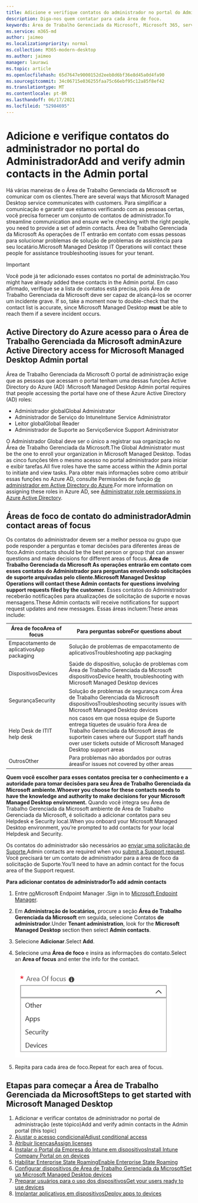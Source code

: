 ```yaml
---
title: Adicione e verifique contatos do administrador no portal do Administrador
description: Diga-nos quem contatar para cada área de foco.
keywords: Área de Trabalho Gerenciada da Microsoft, Microsoft 365, serviço, documentação
ms.service: m365-md
author: jaimeo
ms.localizationpriority: normal
ms.collection: M365-modern-desktop
ms.author: jaimeo
manager: laurawi
ms.topic: article
ms.openlocfilehash: 65d7647e9000152d2eeb8d6bf36e8d45a0d4fa90
ms.sourcegitcommit: 34c06715e036255faa75c66ebf95c12a85f8ef42
ms.translationtype: MT
ms.contentlocale: pt-BR
ms.lasthandoff: 06/17/2021
ms.locfileid: "52984695"
---
```

# <a name="add-and-verify-admin-contacts-in-the-admin-portal"></a><span data-ttu-id="f8b63-104">Adicione e verifique contatos do administrador no portal do Administrador</span><span class="sxs-lookup"><span data-stu-id="f8b63-104">Add and verify admin contacts in the Admin portal</span></span>

<span data-ttu-id="f8b63-105">Há várias maneiras de o Área de Trabalho Gerenciada da Microsoft se comunicar com os clientes.</span><span class="sxs-lookup"><span data-stu-id="f8b63-105">There are several ways that Microsoft Managed Desktop service communicates with customers.</span></span> <span data-ttu-id="f8b63-106">Para simplificar a comunicação e garantir que estamos verificando com as pessoas certas, você precisa fornecer um conjunto de contatos de administrador.</span><span class="sxs-lookup"><span data-stu-id="f8b63-106">To streamline communication and ensure we’re checking with the right people, you need to provide a set of admin contacts.</span></span> <span data-ttu-id="f8b63-107">Área de Trabalho Gerenciada da Microsoft As operações de IT entrarão em contato com essas pessoas para solucionar problemas de solução de problemas de assistência para seu locatário.</span><span class="sxs-lookup"><span data-stu-id="f8b63-107">Microsoft Managed Desktop IT Operations will contact these people for assistance troubleshooting issues for your tenant.</span></span>

> [!IMPORTANT]
> <span data-ttu-id="f8b63-108">Você pode já ter adicionado esses contatos no portal de administração.</span><span class="sxs-lookup"><span data-stu-id="f8b63-108">You might have already added these contacts in the Admin portal.</span></span> <span data-ttu-id="f8b63-109">Em caso afirmado, verifique se a lista de contatos está precisa, pois Área de Trabalho Gerenciada da Microsoft deve ser capaz de alcançá-los se ocorrer um incidente grave. </span><span class="sxs-lookup"><span data-stu-id="f8b63-109">If so, take a moment now to double-check that the contact list is accurate, since Microsoft Managed Desktop **must** be able to reach them if a severe incident occurs.</span></span>

## <a name="azure-active-directory-access-for-microsoft-managed-desktop-admin-portal"></a><span data-ttu-id="f8b63-110">Active Directory do Azure acesso para o Área de Trabalho Gerenciada da Microsoft admin</span><span class="sxs-lookup"><span data-stu-id="f8b63-110">Azure Active Directory access for Microsoft Managed Desktop Admin portal</span></span>

<span data-ttu-id="f8b63-111">Área de Trabalho Gerenciada da Microsoft O portal de administração exige que as pessoas que acessam o portal tenham uma dessas funções Active Directory do Azure (AD) :</span><span class="sxs-lookup"><span data-stu-id="f8b63-111">Microsoft Managed Desktop Admin portal requires that people accessing the portal have one of these Azure Active Directory (AD) roles:</span></span>
- <span data-ttu-id="f8b63-112">Administrador global</span><span class="sxs-lookup"><span data-stu-id="f8b63-112">Global Administrator</span></span>
- <span data-ttu-id="f8b63-113">Administrador de Serviço do Intune</span><span class="sxs-lookup"><span data-stu-id="f8b63-113">Intune Service Administrator</span></span>
- <span data-ttu-id="f8b63-114">Leitor global</span><span class="sxs-lookup"><span data-stu-id="f8b63-114">Global Reader</span></span>
- <span data-ttu-id="f8b63-115">Administrador de Suporte ao Serviço</span><span class="sxs-lookup"><span data-stu-id="f8b63-115">Service Support Administrator</span></span>

<span data-ttu-id="f8b63-116">O Administrador Global deve ser o único a registrar sua organização no Área de Trabalho Gerenciada da Microsoft.</span><span class="sxs-lookup"><span data-stu-id="f8b63-116">The Global Administrator must be the one to enroll your organization in Microsoft Managed Desktop.</span></span> <span data-ttu-id="f8b63-117">Todas as cinco funções têm o mesmo acesso no portal administrador para iniciar e exibir tarefas.</span><span class="sxs-lookup"><span data-stu-id="f8b63-117">All five roles have the same access within the Admin portal to initiate and view tasks.</span></span> <span data-ttu-id="f8b63-118">Para obter mais informações sobre como atribuir essas funções no Azure AD, consulte Permissões de função [de administrador em Active Directory do Azure](/azure/active-directory/users-groups-roles/directory-assign-admin-roles).</span><span class="sxs-lookup"><span data-stu-id="f8b63-118">For more information on assigning these roles in Azure AD, see [Administrator role permissions in Azure Active Directory](/azure/active-directory/users-groups-roles/directory-assign-admin-roles).</span></span> 

## <a name="admin-contact-areas-of-focus"></a><span data-ttu-id="f8b63-119">Áreas de foco de contato do administrador</span><span class="sxs-lookup"><span data-stu-id="f8b63-119">Admin contact areas of focus</span></span>

<span data-ttu-id="f8b63-120">Os contatos do administrador devem ser a melhor pessoa ou grupo que pode responder a perguntas e tomar decisões para diferentes áreas de foco.</span><span class="sxs-lookup"><span data-stu-id="f8b63-120">Admin contacts should be the best person or group that can answer questions and make decisions for different areas of focus.</span></span> <span data-ttu-id="f8b63-121">**Área de Trabalho Gerenciada da Microsoft As operações entrarão em contato com esses contatos do Administrador para perguntas envolvendo solicitações de suporte arquivadas pelo cliente.**</span><span class="sxs-lookup"><span data-stu-id="f8b63-121">**Microsoft Managed Desktop Operations will contact these Admin contacts for questions involving support requests filed by the customer.**</span></span> <span data-ttu-id="f8b63-122">Esses contatos do Administrador receberão notificações para atualizações de solicitação de suporte e novas mensagens.</span><span class="sxs-lookup"><span data-stu-id="f8b63-122">These Admin contacts will receive notifications for support request updates and new messages.</span></span> <span data-ttu-id="f8b63-123">Essas áreas incluem:</span><span class="sxs-lookup"><span data-stu-id="f8b63-123">These areas include:</span></span>

<span data-ttu-id="f8b63-124">Área de foco</span><span class="sxs-lookup"><span data-stu-id="f8b63-124">Area of focus</span></span> | <span data-ttu-id="f8b63-125">Para perguntas sobre</span><span class="sxs-lookup"><span data-stu-id="f8b63-125">For questions about</span></span>
--- | ---
<span data-ttu-id="f8b63-126">Empacotamento de aplicativos</span><span class="sxs-lookup"><span data-stu-id="f8b63-126">App packaging</span></span> | <span data-ttu-id="f8b63-127">Solução de problemas de empacotamento de aplicativos</span><span class="sxs-lookup"><span data-stu-id="f8b63-127">Troubleshooting app packaging</span></span>
<span data-ttu-id="f8b63-128">Dispositivos</span><span class="sxs-lookup"><span data-stu-id="f8b63-128">Devices</span></span> | <span data-ttu-id="f8b63-129">Saúde do dispositivo, solução de problemas com Área de Trabalho Gerenciada da Microsoft dispositivos</span><span class="sxs-lookup"><span data-stu-id="f8b63-129">Device health, troubleshooting with Microsoft Managed Desktop devices</span></span>
<span data-ttu-id="f8b63-130">Segurança</span><span class="sxs-lookup"><span data-stu-id="f8b63-130">Security</span></span> | <span data-ttu-id="f8b63-131">Solução de problemas de segurança com Área de Trabalho Gerenciada da Microsoft dispositivos</span><span class="sxs-lookup"><span data-stu-id="f8b63-131">Troubleshooting security issues with Microsoft Managed Desktop devices</span></span>
<span data-ttu-id="f8b63-132">Help Desk de IT</span><span class="sxs-lookup"><span data-stu-id="f8b63-132">IT help desk</span></span> | <span data-ttu-id="f8b63-133">nos casos em que nossa equipe de Suporte entrega tíquetes de usuário fora Área de Trabalho Gerenciada da Microsoft áreas de suporte</span><span class="sxs-lookup"><span data-stu-id="f8b63-133">in cases where our Support staff hands over user tickets outside of Microsoft Managed Desktop support areas</span></span> 
<span data-ttu-id="f8b63-134">Outros</span><span class="sxs-lookup"><span data-stu-id="f8b63-134">Other</span></span> | <span data-ttu-id="f8b63-135">Para problemas não abordados por outras áreas</span><span class="sxs-lookup"><span data-stu-id="f8b63-135">For issues not covered by other areas</span></span>

<span data-ttu-id="f8b63-136">**Quem você escolher para esses contatos precisa ter o conhecimento e a autoridade para tomar decisões para seu Área de Trabalho Gerenciada da Microsoft ambiente.**</span><span class="sxs-lookup"><span data-stu-id="f8b63-136">**Whoever you choose for these contacts needs to have the knowledge and authority to make decisions for your Microsoft Managed Desktop environment.**</span></span> <span data-ttu-id="f8b63-137">Quando você integra seu Área de Trabalho Gerenciada da Microsoft ambiente de Área de Trabalho Gerenciada da Microsoft, é solicitado a adicionar contatos para seu Helpdesk e Security local.</span><span class="sxs-lookup"><span data-stu-id="f8b63-137">When you onboard your Microsoft Managed Desktop environment, you’re prompted to add contacts for your local Helpdesk and Security.</span></span> 

<span data-ttu-id="f8b63-138">Os contatos do administrador são necessários ao [enviar uma solicitação de Suporte.](../service-description/support.md)</span><span class="sxs-lookup"><span data-stu-id="f8b63-138">Admin contacts are required when you [submit a Support request](../service-description/support.md).</span></span> <span data-ttu-id="f8b63-139">Você precisará ter um contato de administrador para a área de foco da solicitação de Suporte.</span><span class="sxs-lookup"><span data-stu-id="f8b63-139">You’ll need to have an admin contact for the focus area of the Support request.</span></span> 

<span data-ttu-id="f8b63-140">**Para adicionar contatos de administrador**</span><span class="sxs-lookup"><span data-stu-id="f8b63-140">**To add admin contacts**</span></span>

1.  <span data-ttu-id="f8b63-141">Entre [no](https://endpoint.microsoft.com)Microsoft Endpoint Manager .</span><span class="sxs-lookup"><span data-stu-id="f8b63-141">Sign in to [Microsoft Endpoint Manager](https://endpoint.microsoft.com).</span></span> 

2.  <span data-ttu-id="f8b63-142">Em **Administração de locatários,** procure a seção **Área de Trabalho Gerenciada da Microsoft** em seguida, selecione Contatos **de administrador**.</span><span class="sxs-lookup"><span data-stu-id="f8b63-142">Under **Tenant administration**, look for the **Microsoft Managed Desktop** section then select **Admin contacts**.</span></span> 

3. <span data-ttu-id="f8b63-143">Selecione **Adicionar**.</span><span class="sxs-lookup"><span data-stu-id="f8b63-143">Select **Add**.</span></span>

4.  <span data-ttu-id="f8b63-144">Selecione uma **Área de foco** e insira as informações do contato.</span><span class="sxs-lookup"><span data-stu-id="f8b63-144">Select an **Area of focus** and enter the info for the contact.</span></span> 

    ![a lista de áreas de foco, como Outros, Aplicativos e Segurança](../../media/areaoffocus.png)

5. <span data-ttu-id="f8b63-146">Repita para cada área de foco.</span><span class="sxs-lookup"><span data-stu-id="f8b63-146">Repeat for each area of focus.</span></span> 

## <a name="steps-to-get-started-with-microsoft-managed-desktop"></a><span data-ttu-id="f8b63-147">Etapas para começar a Área de Trabalho Gerenciada da Microsoft</span><span class="sxs-lookup"><span data-stu-id="f8b63-147">Steps to get started with Microsoft Managed Desktop</span></span>

1. <span data-ttu-id="f8b63-148">Adicionar e verificar contatos de administrador no portal de administração (este tópico)</span><span class="sxs-lookup"><span data-stu-id="f8b63-148">Add and verify admin contacts in the Admin portal (this topic)</span></span>
2. [<span data-ttu-id="f8b63-149">Ajustar o acesso condicional</span><span class="sxs-lookup"><span data-stu-id="f8b63-149">Adjust conditional access</span></span>](conditional-access.md)
3. [<span data-ttu-id="f8b63-150">Atribuir licenças</span><span class="sxs-lookup"><span data-stu-id="f8b63-150">Assign licenses</span></span>](assign-licenses.md)
4. [<span data-ttu-id="f8b63-151">Instalar o Portal da Empresa do Intune em dispositivos</span><span class="sxs-lookup"><span data-stu-id="f8b63-151">Install Intune Company Portal on on devices</span></span>](company-portal.md)
5. [<span data-ttu-id="f8b63-152">Habilitar Enterprise State Roaming</span><span class="sxs-lookup"><span data-stu-id="f8b63-152">Enable Enterprise State Roaming</span></span>](enterprise-state-roaming.md)
6. [<span data-ttu-id="f8b63-153">Configurar dispositivos de Área de Trabalho Gerenciada da Microsoft</span><span class="sxs-lookup"><span data-stu-id="f8b63-153">Set up Microsoft Managed Desktop devices</span></span>](set-up-devices.md)
7. [<span data-ttu-id="f8b63-154">Preparar usuários para o uso dos dispositivos</span><span class="sxs-lookup"><span data-stu-id="f8b63-154">Get your users ready to use devices</span></span>](get-started-devices.md)
8. [<span data-ttu-id="f8b63-155">Implantar aplicativos em dispositivos</span><span class="sxs-lookup"><span data-stu-id="f8b63-155">Deploy apps to devices</span></span>](deploy-apps.md)
